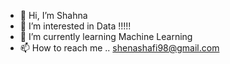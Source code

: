 - 👋 Hi, I’m Shahna
- 👀 I’m interested in Data !!!!!
- 🌱 I’m currently learning Machine Learning
- 📫 How to reach me .. shenashafi98@gmail.com


